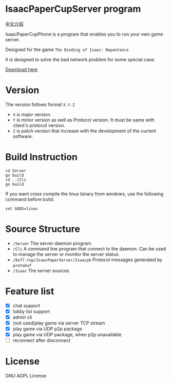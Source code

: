 # IsaacPaperCupServer program

[中文介绍](ReadmeZH.md)

IsaacPaperCupPhone is a program that enables you to run your own game server.

Designed for the game `The Binding of Isaac: Repentance`

It is designed to solve the bad network problem for some special case.

[Download here](https://github.com/frto027/IsaacPaperServer/releases)

# Version

The version follows format `X.Y.Z`
- `X` is major version.
- `Y` is minor version as well as Protocol version. It must be same with client's protocol version.
- `Z` is patch version that increase with the development of the current software.

# Build Instruction

```shell
cd Server
go build
cd ../Cli
go build
```

If you want cross compile the linux binary from windows, use the following command before build.

```shell
set GOOS=linux
```

# Source Structure

- `/Server` The server daemon program.
- `/Cli` A command line program that connect to the daemon. Can be used to manage the server or monitor the server status.
- `/0xf7.top/IsaacPaperServer/Isaacpb` Protocol messages generated by `protobuf`
- `/Isaac` The server sources

# Feature list

- [x] chat support
- [x] lobby list support
- [x] admin cli
- [x] (not used)play game via server TCP stream
- [x] play game via UDP p2p package
- [x] play game via UDP package, when p2p unavailable
- [ ] reconnect after disconnect

# License

GNU AGPL License

